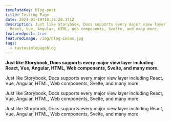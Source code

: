 ```yaml
---
templateKey: blog-post
title: Testing Page
date: 2024-01-19T16:32:28.171Z
description: Just like Storybook, Docs supports every major view layer including
  React, Vue, Angular, HTML, Web components, Svelte, and many more.
featuredpost: true
featuredimage: /img/blog-index.jpg
tags:
  - tastesimlepageblog
---
```

**Just like Storybook, Docs supports every major view layer including React, Vue, Angular, HTML, Web components, Svelte, and many more.**

Just like Storybook, Docs supports every major view layer including React, Vue, Angular, HTML, Web components, Svelte, and many more.

Just like Storybook, Docs supports every major view layer including React, Vue, Angular, HTML, Web components, Svelte, and many more.

Just like Storybook, Docs supports every major view layer including React, Vue, Angular, HTML, Web components, Svelte, and many more.